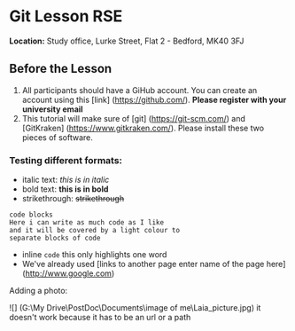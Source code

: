 # Git Lesson RSE

**Location:** Study office, Lurke Street, Flat 2 - Bedford, MK40 3FJ

## Before the Lesson

1. All participants should have a GiHub account. You can create an account using this [link] (https://github.com/). **Please register with your university email**
2. This tutorial will make sure of [git] (https://git-scm.com/) and [GitKraken] (https://www.gitkraken.com/). Please install these two pieces of software. 

### Testing different formats: 

- italic text: _this is in italic_ 
- bold text: **this is in bold** 
- strikethrough: ~~strikethrough~~


 ```
code blocks
Here i can write as much code as I like
and it will be covered by a light colour to 
separate blocks of code
```
- inline `code` this only highlights one word
- We've already used [links to another page enter name of the page here] (http://www.google.com)

Adding a photo:

![] (G:\My Drive\PostDoc\Documents\image of me\Laia_picture.jpg) it doesn't work because it has to be an url or a path
